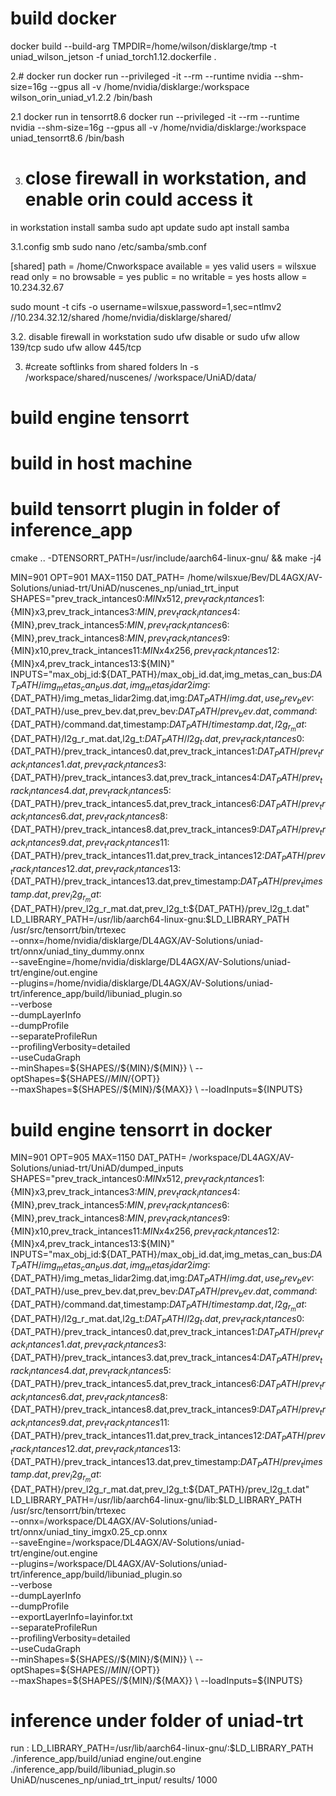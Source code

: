 # build docker
docker build --build-arg TMPDIR=/home/wilson/disklarge/tmp -t uniad_wilson_jetson -f uniad_torch1.12.dockerfile .

2.# docker run 
docker run --privileged -it --rm --runtime nvidia --shm-size=16g --gpus all  -v /home/nvidia/disklarge:/workspace wilson_orin_uniad_v1.2.2 /bin/bash

2.1 docker run in tensorrt8.6
docker run --privileged -it --rm --runtime nvidia --shm-size=16g --gpus all  -v /home/nvidia/disklarge:/workspace uniad_tensorrt8.6 /bin/bash


3. # close firewall in workstation, and enable orin could access it
in workstation install samba
sudo apt update
sudo apt install samba

3.1.config smb
sudo nano /etc/samba/smb.conf
 
[shared]
path = /home/Cnworkspace
available = yes
valid users = wilsxue
read only = no
browsable = yes
public = no
writable = yes
hosts allow = 10.234.32.67


sudo mount -t cifs -o username=wilsxue,password=1,sec=ntlmv2 //10.234.32.12/shared /home/nvidia/disklarge/shared/

3.2. disable firewall in workstation
sudo ufw disable 
or sudo ufw allow 139/tcp  sudo ufw allow 445/tcp

3. #create softlinks from shared folders
ln -s /workspace/shared/nuscenes/ /workspace/UniAD/data/


# build engine tensorrt

# build in host machine

# build tensorrt plugin in folder of inference_app
cmake .. -DTENSORRT_PATH=/usr/include/aarch64-linux-gnu/ && make -j4


MIN=901
OPT=901
MAX=1150
DAT_PATH= /home/wilsxue/Bev/DL4AGX/AV-Solutions/uniad-trt/UniAD/nuscenes_np/uniad_trt_input
SHAPES="prev_track_intances0:${MIN}x512,prev_track_intances1:${MIN}x3,prev_track_intances3:${MIN},prev_track_intances4:${MIN},prev_track_intances5:${MIN},prev_track_intances6:${MIN},prev_track_intances8:${MIN},prev_track_intances9:${MIN}x10,prev_track_intances11:${MIN}x4x256,prev_track_intances12:${MIN}x4,prev_track_intances13:${MIN}"
INPUTS="max_obj_id:${DAT_PATH}/max_obj_id.dat,img_metas_can_bus:${DAT_PATH}/img_metas_can_bus.dat,img_metas_lidar2img:${DAT_PATH}/img_metas_lidar2img.dat,img:${DAT_PATH}/img.dat,use_prev_bev:${DAT_PATH}/use_prev_bev.dat,prev_bev:${DAT_PATH}/prev_bev.dat,command:${DAT_PATH}/command.dat,timestamp:${DAT_PATH}/timestamp.dat,l2g_r_mat:${DAT_PATH}/l2g_r_mat.dat,l2g_t:${DAT_PATH}/l2g_t.dat,prev_track_intances0:${DAT_PATH}/prev_track_intances0.dat,prev_track_intances1:${DAT_PATH}/prev_track_intances1.dat,prev_track_intances3:${DAT_PATH}/prev_track_intances3.dat,prev_track_intances4:${DAT_PATH}/prev_track_intances4.dat,prev_track_intances5:${DAT_PATH}/prev_track_intances5.dat,prev_track_intances6:${DAT_PATH}/prev_track_intances6.dat,prev_track_intances8:${DAT_PATH}/prev_track_intances8.dat,prev_track_intances9:${DAT_PATH}/prev_track_intances9.dat,prev_track_intances11:${DAT_PATH}/prev_track_intances11.dat,prev_track_intances12:${DAT_PATH}/prev_track_intances12.dat,prev_track_intances13:${DAT_PATH}/prev_track_intances13.dat,prev_timestamp:${DAT_PATH}/prev_timestamp.dat,prev_l2g_r_mat:${DAT_PATH}/prev_l2g_r_mat.dat,prev_l2g_t:${DAT_PATH}/prev_l2g_t.dat"
LD_LIBRARY_PATH=/usr/lib/aarch64-linux-gnu:$LD_LIBRARY_PATH \
/usr/src/tensorrt/bin/trtexec \
  --onnx=/home/nvidia/disklarge/DL4AGX/AV-Solutions/uniad-trt/onnx/uniad_tiny_dummy.onnx \
  --saveEngine=/home/nvidia/disklarge/DL4AGX/AV-Solutions/uniad-trt/engine/out.engine \
  --plugins=/home/nvidia/disklarge/DL4AGX/AV-Solutions/uniad-trt/inference_app/build/libuniad_plugin.so\
  --verbose \
  --dumpLayerInfo \
  --dumpProfile \
  --separateProfileRun \
  --profilingVerbosity=detailed \
  --useCudaGraph \
  --minShapes=${SHAPES//${MIN}/${MIN}} \
  --optShapes=${SHAPES//${MIN}/${OPT}} \
  --maxShapes=${SHAPES//${MIN}/${MAX}} \
  --loadInputs=${INPUTS}



# build engine tensorrt in docker
MIN=901
OPT=905
MAX=1150
DAT_PATH= /workspace/DL4AGX/AV-Solutions/uniad-trt/UniAD/dumped_inputs
SHAPES="prev_track_intances0:${MIN}x512,prev_track_intances1:${MIN}x3,prev_track_intances3:${MIN},prev_track_intances4:${MIN},prev_track_intances5:${MIN},prev_track_intances6:${MIN},prev_track_intances8:${MIN},prev_track_intances9:${MIN}x10,prev_track_intances11:${MIN}x4x256,prev_track_intances12:${MIN}x4,prev_track_intances13:${MIN}"
INPUTS="max_obj_id:${DAT_PATH}/max_obj_id.dat,img_metas_can_bus:${DAT_PATH}/img_metas_can_bus.dat,img_metas_lidar2img:${DAT_PATH}/img_metas_lidar2img.dat,img:${DAT_PATH}/img.dat,use_prev_bev:${DAT_PATH}/use_prev_bev.dat,prev_bev:${DAT_PATH}/prev_bev.dat,command:${DAT_PATH}/command.dat,timestamp:${DAT_PATH}/timestamp.dat,l2g_r_mat:${DAT_PATH}/l2g_r_mat.dat,l2g_t:${DAT_PATH}/l2g_t.dat,prev_track_intances0:${DAT_PATH}/prev_track_intances0.dat,prev_track_intances1:${DAT_PATH}/prev_track_intances1.dat,prev_track_intances3:${DAT_PATH}/prev_track_intances3.dat,prev_track_intances4:${DAT_PATH}/prev_track_intances4.dat,prev_track_intances5:${DAT_PATH}/prev_track_intances5.dat,prev_track_intances6:${DAT_PATH}/prev_track_intances6.dat,prev_track_intances8:${DAT_PATH}/prev_track_intances8.dat,prev_track_intances9:${DAT_PATH}/prev_track_intances9.dat,prev_track_intances11:${DAT_PATH}/prev_track_intances11.dat,prev_track_intances12:${DAT_PATH}/prev_track_intances12.dat,prev_track_intances13:${DAT_PATH}/prev_track_intances13.dat,prev_timestamp:${DAT_PATH}/prev_timestamp.dat,prev_l2g_r_mat:${DAT_PATH}/prev_l2g_r_mat.dat,prev_l2g_t:${DAT_PATH}/prev_l2g_t.dat"
LD_LIBRARY_PATH=/usr/lib/aarch64-linux-gnu/lib:$LD_LIBRARY_PATH \
/usr/src/tensorrt/bin/trtexec \
  --onnx=/workspace/DL4AGX/AV-Solutions/uniad-trt/onnx/uniad_tiny_imgx0.25_cp.onnx \
  --saveEngine=/workspace/DL4AGX/AV-Solutions/uniad-trt/engine/out.engine \
  --plugins=/workspace/DL4AGX/AV-Solutions/uniad-trt/inference_app/build/libuniad_plugin.so\
  --verbose \
  --dumpLayerInfo \
  --dumpProfile \
  --exportLayerInfo=layinfor.txt \
  --separateProfileRun \
  --profilingVerbosity=detailed \
  --useCudaGraph \
  --minShapes=${SHAPES//${MIN}/${MIN}} \
  --optShapes=${SHAPES//${MIN}/${OPT}} \
  --maxShapes=${SHAPES//${MIN}/${MAX}} \
  --loadInputs=${INPUTS}


  # inference under folder of uniad-trt
  
  run :
  LD_LIBRARY_PATH=/usr/lib/aarch64-linux-gnu/:$LD_LIBRARY_PATH ./inference_app/build/uniad engine/out.engine \
  ./inference_app/build/libuniad_plugin.so UniAD/nuscenes_np/uniad_trt_input/ results/ 1000






